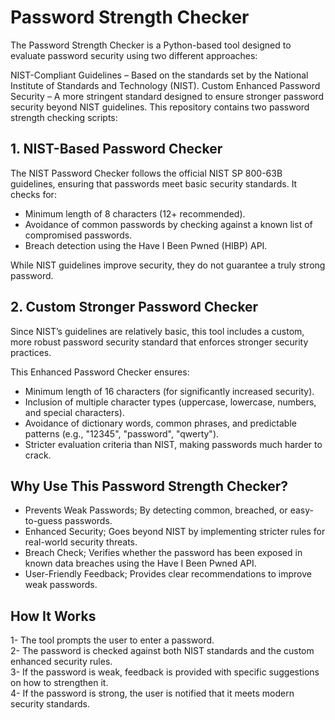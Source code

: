 # Password Strength Checker
The Password Strength Checker is a Python-based tool designed to evaluate password security using two different approaches:

NIST-Compliant Guidelines – Based on the standards set by the National Institute of Standards and Technology (NIST).
Custom Enhanced Password Security – A more stringent standard designed to ensure stronger password security beyond NIST guidelines.
This repository contains two password strength checking scripts:

## 1. NIST-Based Password Checker
The NIST Password Checker follows the official NIST SP 800-63B guidelines, ensuring that passwords meet basic security standards. It checks for:
- Minimum length of 8 characters (12+ recommended).
- Avoidance of common passwords by checking against a known list of compromised passwords.
- Breach detection using the Have I Been Pwned (HIBP) API.

While NIST guidelines improve security, they do not guarantee a truly strong password.

## 2. Custom Stronger Password Checker
Since NIST’s guidelines are relatively basic, this tool includes a custom, more robust password security standard that enforces stronger security practices.

This Enhanced Password Checker ensures:
- Minimum length of 16 characters (for significantly increased security).
- Inclusion of multiple character types (uppercase, lowercase, numbers, and special characters).
- Avoidance of dictionary words, common phrases, and predictable patterns (e.g., "12345", "password", "qwerty").
- Stricter evaluation criteria than NIST, making passwords much harder to crack.

## Why Use This Password Strength Checker?
- Prevents Weak Passwords; By detecting common, breached, or easy-to-guess passwords.
- Enhanced Security; Goes beyond NIST by implementing stricter rules for real-world security threats.
- Breach Check; Verifies whether the password has been exposed in known data breaches using the Have I Been Pwned API.
- User-Friendly Feedback; Provides clear recommendations to improve weak passwords.

## How It Works
1- The tool prompts the user to enter a password.                                                                                              
2- The password is checked against both NIST standards and the custom enhanced security rules.                                                                                                                    
3- If the password is weak, feedback is provided with specific suggestions on how to strengthen it.                                                                                                               
4- If the password is strong, the user is notified that it meets modern security standards.
